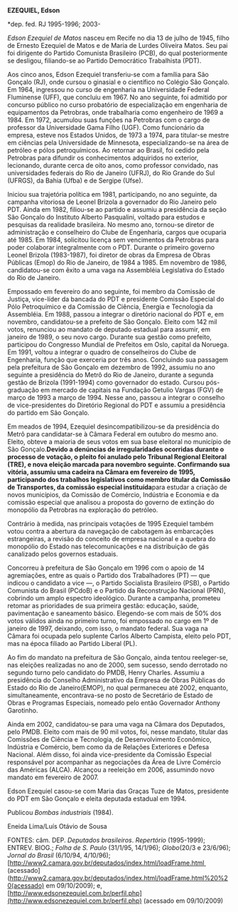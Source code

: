 **EZEQUIEL, Edson**

\*dep. fed. RJ 1995-1996; 2003-

*Edson Ezequiel de Matos* nasceu em Recife no dia 13 de julho de 1945,
filho de Ernesto Ezequiel de Matos e de Maria de Lurdes Oliveira Matos.
Seu pai foi dirigente do Partido Comunista Brasileiro (PCB), do qual
posteriormente se desligou, filiando-se ao Partido Democrático
Trabalhista (PDT).

Aos cinco anos, Edson Ezequiel transferiu-se com a família para São
Gonçalo (RJ), onde cursou o ginasial e o científico no Colégio São
Gonçalo. Em 1964, ingressou no curso de engenharia na Universidade
Federal Fluminense (UFF), que concluiu em 1967. No ano seguinte, foi
admitido por concurso público no curso probatório de especialização em
engenharia de equipamentos da Petrobras, onde trabalharia como
engenheiro de 1969 a 1984. Em 1972, acumulou suas funções na Petrobras
com o cargo de professor da Universidade Gama Filho (UGF). Como
funcionário da empresa, esteve nos Estados Unidos, de 1973 a 1974, para
titular-se mestre em ciências pela Universidade de Minnesota,
especializando-se na área de petróleo e pólos petroquímicos. Ao retornar
ao Brasil, foi cedido pela Petrobras para difundir os conhecimentos
adquiridos no exterior, lecionando, durante cerca de oito anos, como
professor convidado, nas universidades federais do Rio de Janeiro
(UFRJ), do Rio Grande do Sul (UFRGS), da Bahia (Ufba) e de Sergipe
(Ufse).

Iniciou sua trajetória política em 1981, participando, no ano seguinte,
da campanha vitoriosa de Leonel Brizola a governador do Rio Janeiro pelo
PDT. Ainda em 1982, filiou-se ao partido e assumiu a presidência da
seção São Gonçalo do Instituto Alberto Pasqualini, voltado para estudos
e pesquisas da realidade brasileira. No mesmo ano, tornou-se diretor de
administração e conselheiro do Clube de Engenharia, cargos que ocuparia
até 1985. Em 1984, solicitou licença sem vencimentos da Petrobras para
poder colaborar integralmente com o PDT. Durante o primeiro governo
Leonel Brizola (1983-1987), foi diretor de obras da Empresa de Obras
Públicas (Emop) do Rio de Janeiro, de 1984 a 1985. Em novembro de 1986,
candidatou-se com êxito a uma vaga na Assembléia Legislativa do Estado
do Rio de Janeiro.

Empossado em fevereiro do ano seguinte, foi membro da Comissão de
Justiça, vice-líder da bancada do PDT e presidente Comissão Especial do
Pólo Petroquímico e da Comissão de Ciência, Energia e Tecnologia da
Assembléia. Em 1988, passou a integrar o diretório nacional do PDT e, em
novembro, candidatou-se a prefeito de São Gonçalo. Eleito com 142 mil
votos, renunciou ao mandato de deputado estadual para assumir, em
janeiro de 1989, o seu novo cargo. Durante sua gestão como prefeito,
participou do Congresso Mundial de Prefeitos em Oslo, capital da
Noruega. Em 1991, voltou a integrar o quadro de conselheiros do Clube de
Engenharia, função que exerceria por três anos. Concluindo sua passagem
pela prefeitura de São Gonçalo em dezembro de 1992, assumiu no ano
seguinte a presidência do Metrô do Rio de Janeiro, durante a segunda
gestão de Brizola (1991-1994) como governador do estado. Cursou
pós-graduação em mercado de capitais na Fundação Getulio Vargas (FGV) de
março de 1993 a março de 1994. Nesse ano, passou a integrar o conselho
de vice-presidentes do Diretório Regional do PDT e assumiu a presidência
do partido em São Gonçalo.

Em meados de 1994, Ezequiel desincompatibilizou-se da presidência do
Metrô para candidatar-se à Câmara Federal em outubro do mesmo ano.
Eleito, obteve a maioria de seus votos em sua base eleitoral no
município de São Gonçalo.****Devido a denúncias de irregularidades
ocorridas durante o processo de votação, o pleito foi anulado pelo
Tribunal Regional Eleitoral (TRE), e nova eleição marcada para novembro
seguinte. Confirmando sua vitória, assumiu uma cadeira na Câmara em
fevereiro de 1995, participando dos trabalhos legislativos como membro
titular da Comissão de Transportes, da comissão especial
instituída****para estudar a criação de novos municípios, da Comissão de
Comércio, Indústria e Economia e da comissão especial que analisou a
proposta do governo de extinção do monopólio da Petrobras na exploração
do petróleo.

Contrário à medida, nas principais votações de 1995 Ezequiel também
votou contra a abertura da navegação de cabotagem às embarcações
estrangeiras, a revisão do conceito de empresa nacional e a quebra do
monopólio do Estado nas telecomunicações e na distribuição de gás
canalizado pelos governos estaduais.

Concorreu à prefeitura de São Gonçalo em 1996 com o apoio de 14
agremiações, entre as quais o Partido dos Trabalhadores (PT) — que
indicou o candidato a vice —, o Partido Socialista Brasileiro (PSB), o
Partido Comunista do Brasil (PCdoB) e o Partido da Reconstrução Nacional
(PRN), cobrindo um amplo espectro ideológico. Durante a campanha,
prometeu retomar as prioridades de sua primeira gestão: educação, saúde,
pavimentação e saneamento básico. Elegendo-se com mais de 50% dos votos
válidos ainda no primeiro turno, foi empossado no cargo em 1º de janeiro
de 1997, deixando, com isso, o mandato federal. Sua vaga na Câmara foi
ocupada pelo suplente Carlos Alberto Campista, eleito pelo PDT, mas na
época filiado ao Partido Liberal (PL).

Ao fim do mandato na prefeitura de São Gonçalo, ainda tentou
reeleger-se,  nas eleições realizadas no ano de 2000, sem sucesso, sendo
derrotado no segundo turno pelo candidato do PMDB, Henry Charles.
Assumiu a presidência do Conselho Administrativo da Empresa de Obras
Públicas do Estado do Rio de Janeiro(EMOP), no qual permaneceu até 2002,
enquanto, simultaneamente, encontrava-se no posto de Secretário de
Estado de Obras e Programas Especiais, nomeado pelo então Governador
Anthony Garotinho.

Ainda em 2002, candidatou-se para uma vaga na Câmara dos Deputados, pelo
PMDB. Eleito com mais de 90 mil votos, foi, nesse mandato, titular das
Comissões de Ciência e Tecnologia, de Desenvolvimento Econômico,
Indústria e Comércio, bem como da de Relações Exteriores e Defesa
Nacional. Além disso, foi ainda vice-presidente da Comissão Especial
responsável por acompanhar as negociações da Área de Livre Comércio das
Américas (ALCA). Alcançou a reeleição em 2006, assumindo novo mandato em
fevereiro de 2007.

Edson Ezequiel casou-se com Maria das Graças Tuze de Matos, presidente
do PDT em São Gonçalo e eleita deputada estadual em 1994.

Publicou *Bombas industriais* (1984).

Eneida Lima/Luís Otávio de Sousa

FONTES: câm. DEP. *Deputados brasileiros*. *Repertório* (1995-1999);
ENTREV. BIOG.; *Folha de S. Paulo* (31/1/95, 14/1/96); *Globo*(20/3 e
23/6/96); *Jornal do Brasil* (6/10/94, 4/10/96);
[http://www2.camara.gov.br/deputados/index.html/loadFrame.html 
(acessado](http://www2.camara.gov.br/deputados/index.html/loadFrame.html%20%20(acessado)
em 09/10/2009); e,
[http://www.edsonezequiel.com.br/perfil.php](http://www.edsonezequiel.com.br/perfil.php)
(acessado em 09/10/2009)

 
